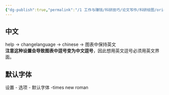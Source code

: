 ```yaml
---
{"dg-publish":true,"permalink":"/1 工作与赚钱/科研技巧/论文写作/科研绘图/originlab/originlab设置/","title":"originlab设置"}
---
```



## 中文
help -> changelanguage -> chinese -> 图表中保持英文  
**注意这种设置会导致图表中逗号变为中文逗号**，因此想用英文逗号必须用英文界面。
## 默认字体
设置 - 选项 - 默认字体 -times new roman